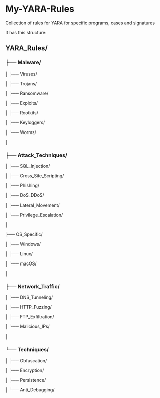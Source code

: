 # My-YARA-Rules
Collection of rules for YARA for specific programs, cases and signatures

It has this structure:


## YARA_Rules/



### ├── Malware/

│   ├── Viruses/

│   ├── Trojans/

│   ├── Ransomware/

│   ├── Exploits/

│   ├── Rootkits/

│   ├── Keyloggers/

│   └── Worms/

│

### ├── Attack_Techniques/

│   ├── SQL_Injection/

│   ├── Cross_Site_Scripting/

│   ├── Phishing/

│   ├── DoS_DDoS/

│   ├── Lateral_Movement/

│   └── Privilege_Escalation/

│

├── OS_Specific/

│   ├── Windows/

│   ├── Linux/

│   └── macOS/

│

### ├── Network_Traffic/

│   ├── DNS_Tunneling/

│   ├── HTTP_Fuzzing/

│   ├── FTP_Exfiltration/

│   └── Malicious_IPs/

│

### └── Techniques/

│   ├── Obfuscation/
    
│   ├── Encryption/
    
│   ├── Persistence/
    
│   └── Anti_Debugging/
